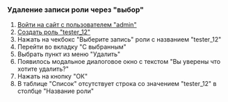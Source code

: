 ### Удаление записи роли через "выбор"

1. [Войти на сайт с пользователем "admin"](../../../../0.%20Шаги/1.%20Войти%20на%20сайт%20с%20пользователем%20username.md)
1. [Создать роль "tester_12"](../../../../0.%20Шаги/4.%20Создать%20роль%20с%20именем%20userrole.md)
1. Нажать на чекбокс "Выберите запись" роли с названием "tester_12"
1. Перейти во вкладку "С выбранным"
1. Выбрать пункт из меню "Удалить"
1. Появилось модальное диалоговое окно с текстом "Вы уверены что хотите удалить?"
1. Нажать на кнопку "ОК"
1. В таблице "Список" отсутствует строка со значением "tester_12" в столбце "Название роли"
